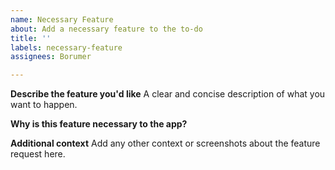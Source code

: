 ```yaml
---
name: Necessary Feature
about: Add a necessary feature to the to-do
title: ''
labels: necessary-feature
assignees: Borumer

---
```


**Describe the feature you'd like**
A clear and concise description of what you want to happen.

**Why is this feature necessary to the app?**

**Additional context**
Add any other context or screenshots about the feature request here.
